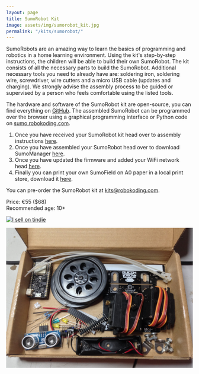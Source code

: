 ```yaml
---
layout: page
title: SumoRobot Kit
image: assets/img/sumorobot_kit.jpg
permalink: "/kits/sumorobot/"
---
```


SumoRobots are an amazing way to learn the basics of programming and robotics in a home learning environment. Using the kit's step-by-step instructions, the children will be able to build their own SumoRobot. The kit consists of all the necessary parts to build the SumoRobot. Additional necessary tools you need to already have are: soldering iron, soldering wire, screwdriver, wire cutters and a micro USB cable (updates and charging). We strongly advise the assembly process to be guided or supervised by a person who feels comfortable using the listed tools.

The hardware and software of the SumoRobot kit are open-source, you can find everything on [GitHub](https://github.com/robokoding). The assembled SumoRobot can be programmed over the browser using a graphical programming interface or Python code on [sumo.robokoding.com](http://sumo.robokoding.com).

1. Once you have received your SumoRobot kit head over to assembly instructions [here](/kits/sumorobot/sumohardware).  
2. Once you have assembled your SumoRobot head over to download SumoManager [here](/kits/sumorobot/sumomanager).  
3. Once you have updated the firmware and added your WiFi network head [here](/kits/sumorobot/sumointerface).  
4. Finally you can print your own SumoField on A0 paper in a local print store, download it [here](/assets/docs/sumofield.pdf).

You can pre-order the SumoRobot kit at [kits@robokoding.com](#).

Price: €55 ($68)  
Recommended age: 10+

[![I sell on tindie](https://d2ss6ovg47m0r5.cloudfront.net/badges/tindie-smalls.png)](https://www.tindie.com/stores/robokoding/?ref=offsite_badges&utm_source=sellers_robokoding&utm_medium=badges&utm_campaign=badge_small)

![kit](/assets/img/sumorobot_kit.jpg)
